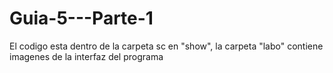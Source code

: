 # Guia-5---Parte-1

El codigo esta dentro de la carpeta sc en "show", la carpeta "labo" contiene imagenes de la interfaz del programa
